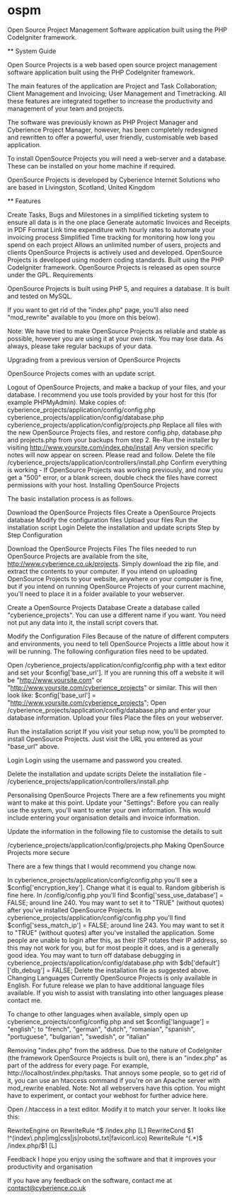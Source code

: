 ospm
====

Open Source Project Management Software application built using the PHP CodeIgniter framework.

** System Guide

Open Source Projects is a web based open source project management software application built using the PHP CodeIgniter framework.

The main features of the application are Project and Task Collaboration; Client Management and Invoicing; User Management and Timetracking. All these features are integrated together to increase the productivity and management of your team and projects.

The software was previously known as PHP Project Manager and Cyberience Project Manager, however, has been completely redesigned and rewritten to offer a powerful, user friendly, customisable web based application.

To install OpenSource Projects you will need a web-server and a database. These can be installed on your home machine if required.

OpenSource Projects is developed by Cyberience Internet Solutions who are based in Livingston, Scotland, United Kingdom

** Features

Create Tasks, Bugs and Milestones in a simplified ticketing system to ensure all data is in the one place
Generate automatic Invoices and Receipts in PDF Format
Link time expenditure with hourly rates to automate your invoicing process
Simplified Time tracking for monitoring how long you spend on each project
Allows an unlimited number of users, projects and clients
OpenSource Projects is actively used and developed.
OpenSource Projects is developed using modern coding standards.
Built using the PHP CodeIgniter framework.
OpenSource Projects is released as open source under the GPL.
Requirements

OpenSource Projects is built using PHP 5, and requires a database. It is built and tested on MySQL.

If you want to get rid of the "index.php" page, you'll also need "mod_rewrite" available to you (more on this below).

Note: We have tried to make OpenSource Projects as reliable and stable as possible, however you are using it at your own risk. You may lose data. As always, please take regular backups of your data.

Upgrading from a previous version of OpenSource Projects

OpenSource Projects comes with an update script.

Logout of OpenSource Projects, and make a backup of your files, and your database. I recommend you use tools provided by your host for this (for example PHPMyAdmin).
Make copies of:
cyberience_projects/application/config/config.php
cyberience_projects/application/config/database.php
cyberience_projects/application/config/projects.php
Replace all files with the new OpenSource Projects files, and restore config.php, database.php and projects.php from your backups from step 2.
Re-Run the installer by visiting http://www.yoursite.com/index.php/install
Any version specific notes will now appear on screen. Please read and follow.
Delete the file /cyberience_projects/application/controllers/install.php
Confirm everything is working - If OpenSource Projects was working previously, and now you get a "500" error, or a blank screen, double check the files have correct permissions with your host.
Installing OpenSource Projects

The basic installation process is as follows.

Download the OpenSource Projects files
Create a OpenSource Projects database
Modify the configuration files
Upload your files
Run the installation script
Login
Delete the installation and update scripts
Step by Step Configuration

Download the OpenSource Projects Files
The files needed to run OpenSource Projects are available from the site, http://www.cyberience.co.uk/projects. Simply download the zip file, and extract the contents to your computer. If you intend on uploading OpenSource Projects to your website, anywhere on your computer is fine, but if you intend on running OpenSource Projects of your current machine, you'll need to place it in a folder available to your webserver.

Create a OpenSource Projects Database
Create a database called "cyberience_projects". You can use a different name if you want. You need not put any data into it, the install script covers that.

Modify the Configuration Files
Because of the nature of different computers and environments, you need to tell OpenSource Projects a little about how it will be running. The following configuration files need to be updated.

Open /cyberience_projects/application/config/config.php with a text editor and set your $config['base_url']. If you are running this off a website it will be "http://www.yoursite.com" or "http://www.yoursite.com/cyberience_projects" or similar. This will then look like: $config['base_url'] = "http://www.yoursite.com/cyberience_projects";
Open /cyberience_projects/application/config/database.php and enter your database information.
Upload your files
Place the files on your webserver.

Run the installation script
If you visit your setup now, you'll be prompted to install OpenSource Projects. Just visit the URL you entered as your "base_url" above.

Login
Login using the username and password you created.

Delete the installation and update scripts
Delete the installation file - /cyberience_projects/application/controllers/install.php

Personalising OpenSource Projects
There are a few refinements you might want to make at this point.
Update your "Settings": Before you can really use the system, you'll want to enter your own information. This would include entering your organisation details and invoice information.

Update the information in the following file to customise the details to suit

/cyberience_projects/application/config/projects.php
Making OpenSource Projects more secure

There are a few things that I would recommend you change now.

In cyberience_projects/application/config/config.php you'll see a $config['encryption_key']. Change what it is equal to. Random gibberish is fine here.
In /config/config.php you'll find $config['sess_use_database'] = FALSE; around line 240. You may want to set it to "TRUE" (without quotes) after you've installed OpenSource Projects.
In cyberience_projects/application/config/config.php you'll find $config['sess_match_ip'] = FALSE; around line 243. You may want to set it to "TRUE" (without quotes) after you've installed the application. Some people are unable to login after this, as their ISP rotates their IP address, so this may not work for you, but for most people it does, and is a generally good idea.
You may want to turn off database debugging in cyberience_projects/application/config/database.php with $db['default'] ['db_debug'] = FALSE;
Delete the installation file as suggested above.
Changing Languages
Currently OpenSource Projects is only available in English. For future release we plan to have additional language files available. If you wish to assist with translating into other languages please contact me.

To change to other languages when available, simply open up cyberience_projects/config/config.php and set $config['language'] = "english"; to "french", "german", "dutch", "romanian", "spanish", "portuguese", "bulgarian", "swedish", or "italian"

Removing "index.php" from the address.
Due to the nature of CodeIgniter (the framework OpenSource Projects is built on), there is an "index.php" as part of the address for every page. For example, http://localhost/index.php/tasks. That annoys some people, so to get rid of it, you can use an htaccess command if you're on an Apache server with mod_rewrite enabled. Note: Not all webservers have this option. You might have to experiment, or contact your webhost for further advice here.

Open /.htaccess in a text editor. Modify it to match your server. It looks like this:

RewriteEngine on 
RewriteRule ^$ /index.php [L] 
RewriteCond $1 !^(index\.php|img|css|js|robots\.txt|favicon\.ico) 
RewriteRule ^(.*)$ /index.php/$1 [L]

Feedback
I hope you enjoy using the software and that it improves your productivity and organisation

If you have any feedback on the software, contact me at contact@cyberience.co.uk
